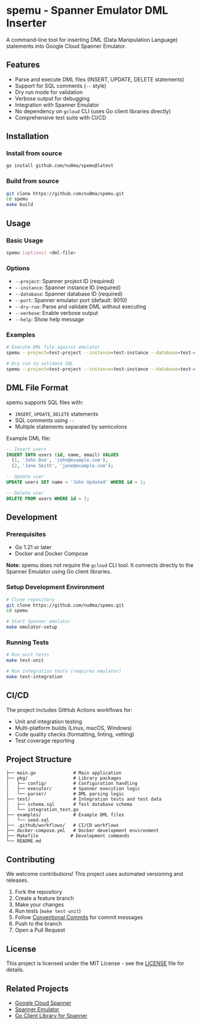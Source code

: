 # spemu - Spanner Emulator DML Inserter

A command-line tool for inserting DML (Data Manipulation Language) statements into Google Cloud Spanner Emulator.

## Features

- Parse and execute DML files (INSERT, UPDATE, DELETE statements)
- Support for SQL comments (`--` style)
- Dry run mode for validation
- Verbose output for debugging
- Integration with Spanner Emulator
- No dependency on `gcloud` CLI (uses Go client libraries directly)
- Comprehensive test suite with CI/CD

## Installation

### Install from source

```bash
go install github.com/nu0ma/spemu@latest
```

### Build from source

```bash
git clone https://github.com/nu0ma/spemu.git
cd spemu
make build
```

## Usage

### Basic Usage

```bash
spemu [options] <dml-file>
```

### Options

- `--project`: Spanner project ID (required)
- `--instance`: Spanner instance ID (required)  
- `--database`: Spanner database ID (required)
- `--port`: Spanner emulator port (default: 9010)
- `--dry-run`: Parse and validate DML without executing
- `--verbose`: Enable verbose output
- `--help`: Show help message

### Examples

```bash
# Execute DML file against emulator
spemu --project=test-project --instance=test-instance --database=test-database ./examples/seed.sql

# Dry run to validate SQL
spemu --project=test-project --instance=test-instance --database=test-database --dry-run ./examples/seed.sql
```

## DML File Format

spemu supports SQL files with:
- `INSERT`, `UPDATE`, `DELETE` statements
- SQL comments using `--`
- Multiple statements separated by semicolons

Example DML file:
```sql
-- Insert users
INSERT INTO users (id, name, email) VALUES 
  (1, 'John Doe', 'john@example.com'),
  (2, 'Jane Smith', 'jane@example.com');

-- Update user
UPDATE users SET name = 'John Updated' WHERE id = 1;

-- Delete user
DELETE FROM users WHERE id = 2;
```

## Development

### Prerequisites

- Go 1.21 or later
- Docker and Docker Compose

**Note:** spemu does not require the `gcloud` CLI tool. It connects directly to the Spanner Emulator using Go client libraries.

### Setup Development Environment

```bash
# Clone repository
git clone https://github.com/nu0ma/spemu.git
cd spemu

# Start Spanner emulator
make emulator-setup
```

### Running Tests

```bash
# Run unit tests
make test-unit

# Run integration tests (requires emulator)
make test-integration
```

## CI/CD

The project includes GitHub Actions workflows for:
- Unit and integration testing
- Multi-platform builds (Linux, macOS, Windows)
- Code quality checks (formatting, linting, vetting)
- Test coverage reporting

## Project Structure

```
├── main.go              # Main application
├── pkg/                 # Library packages
│   ├── config/          # Configuration handling
│   ├── executor/        # Spanner execution logic
│   └── parser/          # DML parsing logic
├── test/                # Integration tests and test data
│   ├── schema.sql       # Test database schema
│   └── integration_test.go
├── examples/            # Example DML files
│   └── seed.sql
├── .github/workflows/   # CI/CD workflows
├── docker-compose.yml   # Docker development environment
├── Makefile            # Development commands
└── README.md
```

## Contributing

We welcome contributions! This project uses automated versioning and releases.

1. Fork the repository
2. Create a feature branch
3. Make your changes
4. Run tests (`make test-unit`)
5. Follow [Conventional Commits](https://www.conventionalcommits.org/) for commit messages
6. Push to the branch
7. Open a Pull Request

## License

This project is licensed under the MIT License - see the [LICENSE](LICENSE) file for details.

## Related Projects

- [Google Cloud Spanner](https://cloud.google.com/spanner)
- [Spanner Emulator](https://cloud.google.com/spanner/docs/emulator)
- [Go Client Library for Spanner](https://pkg.go.dev/cloud.google.com/go/spanner)